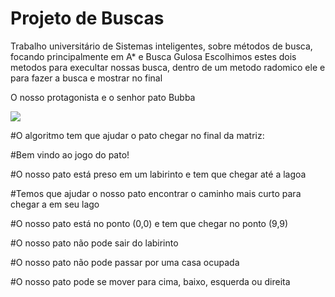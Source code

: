 # Projeto de Buscas
Trabalho universitário de Sistemas inteligentes, sobre métodos de busca, focando principalmente em A* e Busca Gulosa
Escolhimos estes dois metodos para execultar nossas busca, dentro de um metodo radomico ele e para fazer a busca e mostrar no final

O nosso protagonista e o senhor pato Bubba

<img src="https://pbs.twimg.com/profile_images/1191700661534113792/L-0AAKXP_400x400.jpg"></img>

#O algoritmo tem que ajudar o pato chegar no final da matriz:

#Bem vindo ao jogo do pato!

#O nosso pato está preso em um labirinto e tem que chegar até a lagoa


#Temos que ajudar o nosso pato encontrar o caminho mais curto para chegar a em seu lago


#O nosso pato está no ponto (0,0) e tem que chegar no ponto (9,9)


#O nosso pato não pode sair do labirinto


#O nosso pato não pode passar por uma casa ocupada


#O nosso pato pode se mover para cima, baixo, esquerda ou direita
